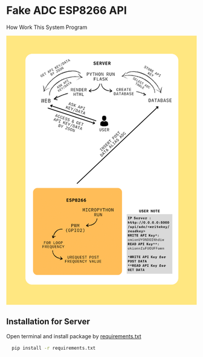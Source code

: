 # Fake ADC ESP8266 API

How Work This System Program

![image](https://github.com/administrator2992/adc_esp8266/blob/dev/flowchart.png)

## Installation for Server

Open terminal and install package by [requirements.txt](https://github.com/administrator2992/adc_esp8266/blob/dev/requirements.txt)

```bash
  pip install -r requirements.txt
```
